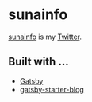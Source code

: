 # sunainfo
[sunainfo](https://ghsable.github.io/sunainfo/) is my [Twitter](https://twitter.com/).

## Built with ...
- [Gatsby](https://www.gatsbyjs.com/)
- [gatsby-starter-blog](https://www.gatsbyjs.com/starters/gatsbyjs/gatsby-starter-blog)
